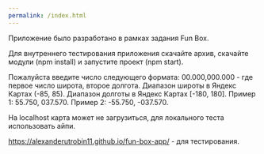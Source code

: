 ```yaml
---
permalink: /index.html
---
```



Приложение было разработано в рамках задания Fun Box.

Для внутреннего тестирования приложения скачайте архив, скачайте модули (npm install) и запустите проект (npm start).

Пожалуйста введите число следующего формата: 00.000,000.000 - где первое число широта, второе долгота. Диапазон широты в Яндекс Картах (-85, 85). Диапазон долготы в Яндекс Картах [-180, 180]. Пример 1: 55.750, 037.570. Пример 2: -55.750, -037.570.


На localhost карта может не загрузиться, для локального теста использовать айпи.

https://alexanderutrobin11.github.io/fun-box-app/ - для тестирования.

